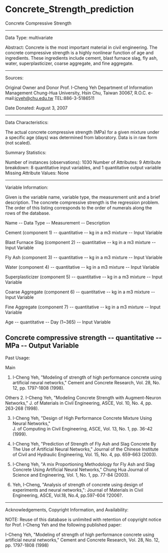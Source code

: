 # Concrete_Strength_prediction
Concrete Compressive Strength 

---------------------------------

Data Type: multivariate
 
Abstract: Concrete is the most important material in civil engineering. The 
concrete compressive strength is a highly nonlinear function of age and 
ingredients. These ingredients include cement, blast furnace slag, fly ash, 
water, superplasticizer, coarse aggregate, and fine aggregate.

---------------------------------

Sources: 

  Original Owner and Donor
  Prof. I-Cheng Yeh
  Department of Information Management 
  Chung-Hua University, 
  Hsin Chu, Taiwan 30067, R.O.C.
  e-mail:icyeh@chu.edu.tw
  TEL:886-3-5186511

  Date Donated: August 3, 2007
 
---------------------------------

Data Characteristics:
    
The actual concrete compressive strength (MPa) for a given mixture under a 
specific age (days) was determined from laboratory. Data is in raw form (not scaled). 

Summary Statistics: 

Number of instances (observations): 1030
Number of Attributes: 9
Attribute breakdown: 8 quantitative input variables, and 1 quantitative output variable
Missing Attribute Values: None

---------------------------------

Variable Information:

Given is the variable name, variable type, the measurement unit and a brief description. 
The concrete compressive strength is the regression problem. The order of this listing 
corresponds to the order of numerals along the rows of the database. 

Name -- Data Type -- Measurement -- Description

Cement (component 1) -- quantitative -- kg in a m3 mixture -- Input Variable

Blast Furnace Slag (component 2) -- quantitative -- kg in a m3 mixture -- Input Variable

Fly Ash (component 3) -- quantitative -- kg in a m3 mixture -- Input Variable

Water (component 4) -- quantitative -- kg in a m3 mixture -- Input Variable

Superplasticizer (component 5) -- quantitative -- kg in a m3 mixture -- Input Variable

Coarse Aggregate (component 6) -- quantitative -- kg in a m3 mixture -- Input Variable

Fine Aggregate (component 7) -- quantitative -- kg in a m3 mixture -- Input Variable

Age -- quantitative -- Day (1~365) -- Input Variable

Concrete compressive strength -- quantitative -- MPa -- Output Variable 
---------------------------------

Past Usage: 

Main
1. I-Cheng Yeh, "Modeling of strength of high performance concrete using artificial 
neural networks," Cement and Concrete Research, Vol. 28, No. 12, pp. 1797-1808 (1998).

Others
2. I-Cheng Yeh, "Modeling Concrete Strength with Augment-Neuron Networks," J. of 
Materials in Civil Engineering, ASCE, Vol. 10, No. 4, pp. 263-268 (1998).

3. I-Cheng Yeh, "Design of High Performance Concrete Mixture Using Neural Networks,"  
J. of Computing in Civil Engineering, ASCE, Vol. 13, No. 1, pp. 36-42 (1999).

4. I-Cheng Yeh, "Prediction of Strength of Fly Ash and Slag Concrete By The Use of 
Artificial Neural Networks," Journal of the Chinese Institute of Civil and Hydraulic 
Engineering, Vol. 15, No. 4, pp. 659-663 (2003).

5. I-Cheng Yeh, "A mix Proportioning Methodology for Fly Ash and Slag Concrete Using 
Artificial Neural Networks," Chung Hua Journal of Science and Engineering, Vol. 1, No. 
1, pp. 77-84 (2003).

6. Yeh, I-Cheng, "Analysis of strength of concrete using design of experiments and 
neural networks,": Journal of Materials in Civil Engineering, ASCE, Vol.18, No.4, 
pp.597-604 ?2006?.

---------------------------------

Acknowledgements, Copyright Information, and Availability:

NOTE: Reuse of this database is unlimited with retention of copyright notice for 
Prof. I-Cheng Yeh and the following published paper:

I-Cheng Yeh, "Modeling of strength of high performance concrete using artificial 
neural networks," Cement and Concrete Research, Vol. 28, No. 12, pp. 1797-1808 (1998)



